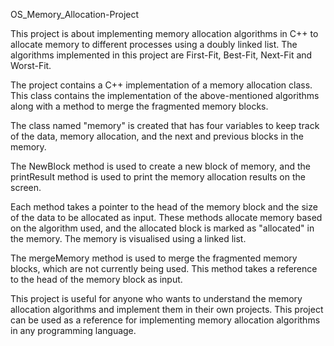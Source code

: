 OS_Memory_Allocation-Project

This project is about implementing memory allocation algorithms in C++ to allocate memory to different processes using a doubly linked list. The algorithms implemented in this project are First-Fit, Best-Fit, Next-Fit and Worst-Fit.

The project contains a C++ implementation of a memory allocation class. This class contains the implementation of the above-mentioned algorithms along with a method to merge the fragmented memory blocks.

The class named "memory" is created that has four variables to keep track of the data, memory allocation, and the next and previous blocks in the memory.

The NewBlock method is used to create a new block of memory, and the printResult method is used to print the memory allocation results on the screen.

Each method takes a pointer to the head of the memory block and the size of the data to be allocated as input. These methods allocate memory based on the algorithm used, and the allocated block is marked as "allocated" in the memory. The memory is visualised using a linked list.

The mergeMemory method is used to merge the fragmented memory blocks, which are not currently being used. This method takes a reference to the head of the memory block as input.

This project is useful for anyone who wants to understand the memory allocation algorithms and implement them in their own projects. This project can be used as a reference for implementing memory allocation algorithms in any programming language.
